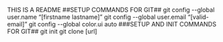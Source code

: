 THIS IS A README
##SETUP COMMANDS FOR GIT##
git config --global user.name “[firstname lastname]”
git config --global user.email “[valid-email]”
git config --global color.ui auto
###SETUP AND INIT COMMANDS FOR GIT##
git init
git clone [url]
